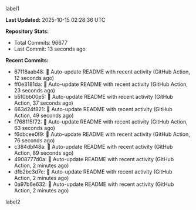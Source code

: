 
label1 
<!-- ACTIVITY_START -->
**Last Updated:** 2025-10-15 02:28:36 UTC

**Repository Stats:**
- Total Commits: 96677
- Last Commit: 13 seconds ago

**Recent Commits:**
- 67f18aab48: 🤖 Auto-update README with recent activity (GitHub Action, 12 seconds ago)
- ff0e3181da: 🤖 Auto-update README with recent activity (GitHub Action, 23 seconds ago)
- b5f0bb00e5: 🤖 Auto-update README with recent activity (GitHub Action, 37 seconds ago)
- 663d24f821: 🤖 Auto-update README with recent activity (GitHub Action, 49 seconds ago)
- f768115f72: 🤖 Auto-update README with recent activity (GitHub Action, 63 seconds ago)
- f6dbcee0f9: 🤖 Auto-update README with recent activity (GitHub Action, 76 seconds ago)
- c384dbf48a: 🤖 Auto-update README with recent activity (GitHub Action, 89 seconds ago)
- 4908777d0a: 🤖 Auto-update README with recent activity (GitHub Action, 2 minutes ago)
- dfb2bc3d7c: 🤖 Auto-update README with recent activity (GitHub Action, 2 minutes ago)
- 0a97b6e632: 🤖 Auto-update README with recent activity (GitHub Action, 2 minutes ago)
<!-- ACTIVITY_END -->

label2
